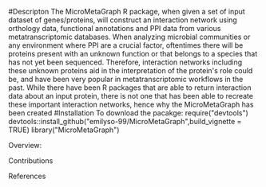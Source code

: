 #Descripton
The MicroMetaGraph R package, when given a set of input dataset of genes/proteins, will construct an interaction network using orthology data, functional annotations and PPI data from various metatranscriptomic databases. When analyzing microbial communities or any environment where PPI are a crucial factor, oftentimes there will be proteins present with an unknown function or that belongs to a species that has not yet been sequenced. Therefore, interaction networks including these unknown proteins aid in the interpretation of the protein's role could be, and have been very popular in metatranscriptomic workflows in the past. While there have been R packages that are able to return interaction data about an input protein, there is not one that has been able to recreate these important interaction networks, hence why the MicroMetaGraph has been created
#Installation 
To download the pacakge:
require("devtools")
devtools::install_github("emilyso-99/MicroMetaGraph",build_vignette = TRUE)
library("MicroMetaGraph")

Overview: 

Contributions

References 

